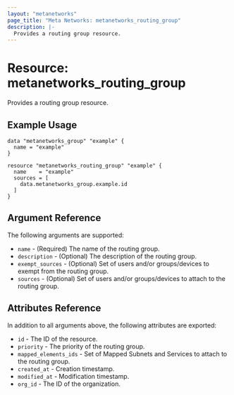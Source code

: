 ```yaml
---
layout: "metanetworks"
page_title: "Meta Networks: metanetworks_routing_group"
description: |-
  Provides a routing group resource.
---
```


# Resource: metanetworks_routing_group

Provides a routing group resource.

## Example Usage

```hcl
data "metanetworks_group" "example" {
  name = "example"
}

resource "metanetworks_routing_group" "example" {
  name    = "example"
  sources = [
    data.metanetworks_group.example.id
  ]
}
```

## Argument Reference

The following arguments are supported:

* `name` - (Required) The name of the routing group.
* `description` - (Optional) The description of the routing group.
* `exempt_sources` - (Optional) Set of users and/or groups/devices to exempt from the routing group.
* `sources` - (Optional) Set of users and/or groups/devices to attach to the routing group.

## Attributes Reference

In addition to all arguments above, the following attributes are exported:

* `id` - The ID of the resource.
* `priority` - The priority of the routing group.
* `mapped_elements_ids` - Set of Mapped Subnets and Services to attach to the routing group.
* `created_at` - Creation timestamp.
* `modified_at` - Modification timestamp.
* `org_id` - The ID of the organization.
